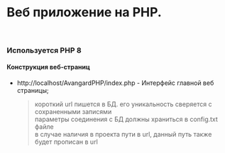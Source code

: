 # Веб приложение на PHP.
<br>

### Используется PHP 8

#### Конструкция веб-страниц
* http://localhost/AvangardPHP/index.php - Интерфейс главной веб страницы;
    > короткий url пишется в БД. его уникальность сверяется с сохраненными записями<br>
    > параметры соединения с БД должны храниться в config.txt файле<br>
    > в случае наличия в проекта пути в url, данный путь также будет прописан в url<br>